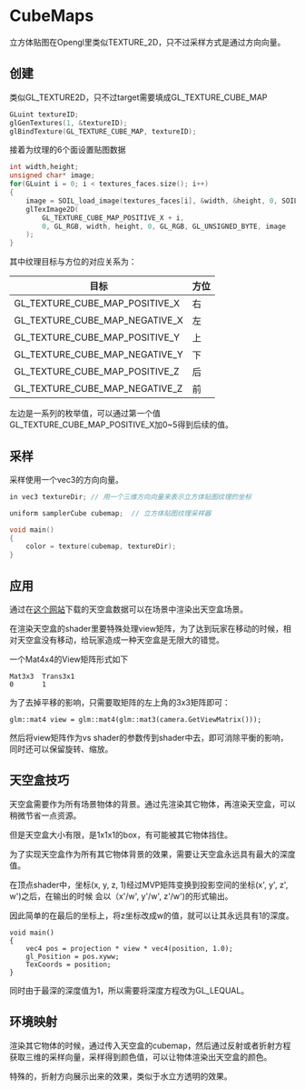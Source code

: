 # CubeMaps

立方体贴图在Opengl里类似TEXTURE_2D，只不过采样方式是通过方向向量。

## 创建

类似GL_TEXTURE2D，只不过target需要填成GL_TEXTURE_CUBE_MAP

~~~cpp
GLuint textureID;
glGenTextures(1, &textureID);
glBindTexture(GL_TEXTURE_CUBE_MAP, textureID);
~~~

接着为纹理的6个面设置贴图数据

~~~cpp
int width,height;
unsigned char* image;  
for(GLuint i = 0; i < textures_faces.size(); i++)
{
    image = SOIL_load_image(textures_faces[i], &width, &height, 0, SOIL_LOAD_RGB);
    glTexImage2D(
        GL_TEXTURE_CUBE_MAP_POSITIVE_X + i,
        0, GL_RGB, width, height, 0, GL_RGB, GL_UNSIGNED_BYTE, image
    );
}
~~~

其中纹理目标与方位的对应关系为：

| 目标                           | 方位 |
| ------------------------------ | ---- |
| GL_TEXTURE_CUBE_MAP_POSITIVE_X | 右   |
| GL_TEXTURE_CUBE_MAP_NEGATIVE_X | 左   |
| GL_TEXTURE_CUBE_MAP_POSITIVE_Y | 上   |
| GL_TEXTURE_CUBE_MAP_NEGATIVE_Y | 下   |
| GL_TEXTURE_CUBE_MAP_POSITIVE_Z | 后   |
| GL_TEXTURE_CUBE_MAP_NEGATIVE_Z | 前   |

左边是一系列的枚举值，可以通过第一个值GL_TEXTURE_CUBE_MAP_POSITIVE_X加0~5得到后续的值。

## 采样

采样使用一个vec3的方向向量。

~~~cpp
in vec3 textureDir; // 用一个三维方向向量来表示立方体贴图纹理的坐标

uniform samplerCube cubemap;  // 立方体贴图纹理采样器

void main()
{
    color = texture(cubemap, textureDir);
}
~~~

## 应用

通过在[这个网站](<http://www.custommapmakers.org/skyboxes.php>)下载的天空盒数据可以在场景中渲染出天空盒场景。

在渲染天空盒的shader里要特殊处理view矩阵，为了达到玩家在移动的时候，相对天空盒没有移动，给玩家造成一种天空盒是无限大的错觉。

一个Mat4x4的View矩阵形式如下

~~~
Mat3x3  Trans3x1
0		1
~~~

为了去掉平移的影响，只需要取矩阵的左上角的3x3矩阵即可：

~~~
glm::mat4 view = glm::mat4(glm::mat3(camera.GetViewMatrix()));
~~~

然后将view矩阵作为vs shader的参数传到shader中去，即可消除平衡的影响，同时还可以保留旋转、缩放。

## 天空盒技巧

天空盒需要作为所有场景物体的背景。通过先渲染其它物体，再渲染天空盒，可以稍微节省一点资源。

但是天空盒大小有限，是1x1x1的box，有可能被其它物体挡住。

为了实现天空盒作为所有其它物体背景的效果，需要让天空盒永远具有最大的深度值。

在顶点shader中，坐标(x, y, z, 1)经过MVP矩阵变换到投影空间的坐标(x', y', z', w')之后，在输出的时候 会以（x'/w', y'/w', z'/w')的形式输出。

因此简单的在最后的坐标上，将z坐标改成w的值，就可以让其永远具有1的深度。

~~~
void main()
{
    vec4 pos = projection * view * vec4(position, 1.0);
    gl_Position = pos.xyww;
    TexCoords = position;
}
~~~

同时由于最深的深度值为1，所以需要将深度方程改为GL_LEQUAL。

## 环境映射

渲染其它物体的时候，通过传入天空盒的cubemap，然后通过反射或者折射方程获取三维的采样向量，采样得到颜色值，可以让物体渲染出天空盒的颜色。

特殊的，折射方向展示出来的效果，类似于水立方透明的效果。

